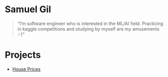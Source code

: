 # __Samuel Gil__

> “I’m software engineer who is interested in the ML/AI field. Practicing in kaggle competitions and studying by myself are my amusements :-)”

# __Projects__

* [House Prices](https://github.com/samuxiii/notebooks/blob/master/houses/House%20Prices%20Clean.ipynb)
